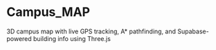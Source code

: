 # Campus_MAP
3D campus map with live GPS tracking, A* pathfinding, and Supabase-powered building info using Three.js
